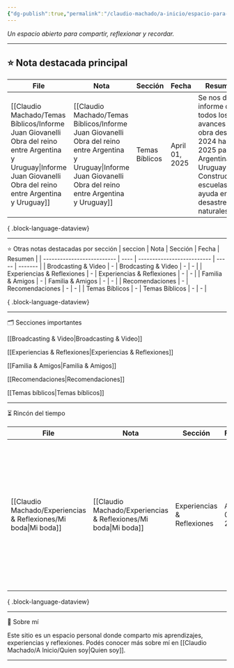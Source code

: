 ```yaml
---
{"dg-publish":true,"permalink":"/claudio-machado/a-inicio/espacio-para-compartir-recuerdos-y-reflexiones/","title":"Espacio para compartir recuerdos y reflexiones","tags":["gardenEntry"]}
---
```



_Un espacio abierto para compartir, reflexionar y recordar._

---

## ⭐ Nota destacada principal

| File                                                                                                                                                                     | Nota                                                                                                                                                                     | Sección        | Fecha          | Resumen                                                                                                                                                       |
| ------------------------------------------------------------------------------------------------------------------------------------------------------------------------ | ------------------------------------------------------------------------------------------------------------------------------------------------------------------------ | -------------- | -------------- | ------------------------------------------------------------------------------------------------------------------------------------------------------------- |
| [[Claudio Machado/Temas Bíblicos/Informe Juan Giovanelli Obra del reino entre Argentina y Uruguay\|Informe Juan Giovanelli Obra del reino entre Argentina y Uruguay]] | [[Claudio Machado/Temas Bíblicos/Informe Juan Giovanelli Obra del reino entre Argentina y Uruguay\|Informe Juan Giovanelli Obra del reino entre Argentina y Uruguay]] | Temas Bíblicos | April 01, 2025 | Se nos da un informe de todos los avances en la obra desde 2024 hasta el 2025 para Argentina y Uruguay. Construcción, escuelas y ayuda en desastres naturales |

{ .block-language-dataview}


---

⭐ Otras notas destacadas por sección
| seccion                    | Nota | Sección                    | Fecha | Resumen |
| -------------------------- | ---- | -------------------------- | ----- | ------- |
| Brodcasting & Video        | \-   | Brodcasting & Video        | \-    | \-      |
| Experiencias & Reflexiones | \-   | Experiencias & Reflexiones | \-    | \-      |
| Familia & Amigos           | \-   | Familia & Amigos           | \-    | \-      |
| Recomendaciones            | \-   | Recomendaciones            | \-    | \-      |
| Temas Bíblicos             | \-   | Temas Bíblicos             | \-    | \-      |

{ .block-language-dataview}


---

🗂️ Secciones importantes

[[Broadcasting & Video\|Broadcasting & Video]]

[[Experiencias & Reflexiones\|Experiencias & Reflexiones]]

[[Familia & Amigos\|Familia & Amigos]]

[[Recomendaciones\|Recomendaciones]]

[[Temas bíblicos\|Temas bíblicos]]



---

⏳ Rincón del tiempo

| File                                                               | Nota                                                               | Sección                    | Fecha          | Resumen                                                                                                                                                  |
| ------------------------------------------------------------------ | ------------------------------------------------------------------ | -------------------------- | -------------- | -------------------------------------------------------------------------------------------------------------------------------------------------------- |
| [[Claudio Machado/Experiencias & Reflexiones/Mi boda\|Mi boda]] | [[Claudio Machado/Experiencias & Reflexiones/Mi boda\|Mi boda]] | Experiencias & Reflexiones | April 01, 2025 | Llevábamos poco tiempo de conocernos menos de dos años, y veníamos de un matrimonio anterior cada uno. Durante ese tiempo que nos conocíamos hablamos de |

{ .block-language-dataview}


---

👤 Sobre mí

Este sitio es un espacio personal donde comparto mis aprendizajes, experiencias y reflexiones.
Podés conocer más sobre mí en [[Claudio Machado/A Inicio/Quien soy\|Quien soy]].

---


